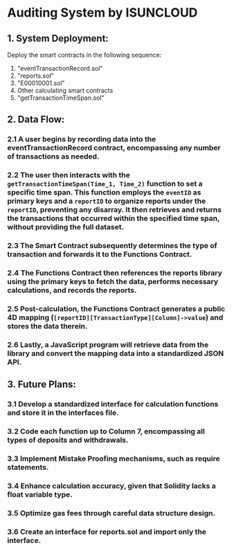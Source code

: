 # Auditing System by ISUNCLOUD

## 1. System Deployment:

Deploy the smart contracts in the following sequence: 

1. "eventTransactionRecord.sol"
2. "reports.sol"
3. "E00010001.sol"
4. Other calculating smart contracts
5. "getTransactionTimeSpan.sol"

## 2. Data Flow:

### 2.1 A user begins by recording data into the eventTransactionRecord contract, encompassing any number of transactions as needed.

### 2.2 The user then interacts with the `getTransactionTimeSpan(Time_1, Time_2)` function to set a specific time span. This function employs the `eventID` as primary keys and a `reportID` to organize reports under the `reportID`, preventing any disarray. It then retrieves and returns the transactions that occurred within the specified time span, without providing the full dataset.

### 2.3 The Smart Contract subsequently determines the type of transaction and forwards it to the Functions Contract.

### 2.4 The Functions Contract then references the reports library using the primary keys to fetch the data, performs necessary calculations, and records the reports.

### 2.5 Post-calculation, the Functions Contract generates a public 4D mapping (`[reportID][TransactionType][Column]->value`) and stores the data therein.

### 2.6 Lastly, a JavaScript program will retrieve data from the library and convert the mapping data into a standardized JSON API.

## 3. Future Plans:

### 3.1 Develop a standardized interface for calculation functions and store it in the interfaces file.

### 3.2 Code each function up to Column 7, encompassing all types of deposits and withdrawals.

### 3.3 Implement Mistake Proofing mechanisms, such as require statements.

### 3.4 Enhance calculation accuracy, given that Solidity lacks a float variable type.

### 3.5 Optimize gas fees through careful data structure design.

### 3.6 Create an interface for reports.sol and import only the interface.
